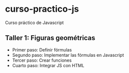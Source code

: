 # curso-practico-js
Curso práctico de Javascript


## Taller 1: Figuras geométricas

- Primer paso: Definir fórmulas
- Segundo paso: Implementar las fórmulas en Javascript
- Tercer paso: Crear funciones
- Cuarto paso: Integrar JS con HTML